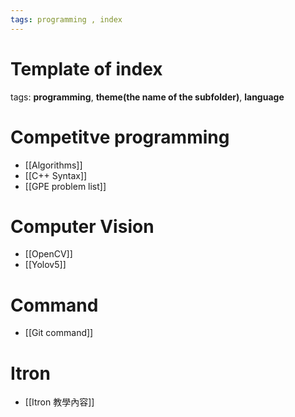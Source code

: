 ```yaml
---
tags: programming , index
---
```


# Template of index

tags:   __programming__, __theme(the name of the subfolder)__, __language__

# Competitve programming
- [[Algorithms]]
- [[C++ Syntax]]
- [[GPE problem list]]

# Computer Vision
- [[OpenCV]]
- [[Yolov5]]

# Command
- [[Git command]]

# Itron
- [[Itron 教學內容]]
